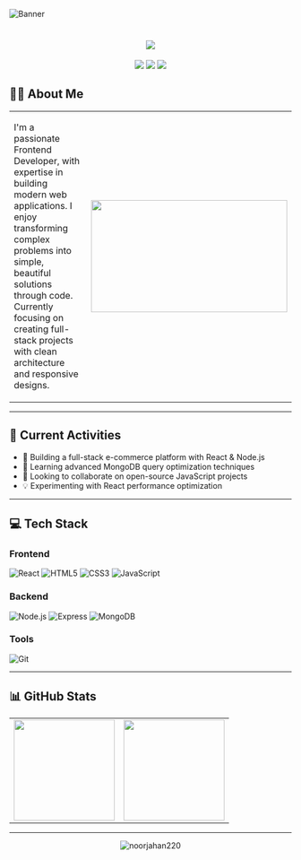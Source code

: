 ![Banner](https://i.ibb.co.com/spFqG8xr/Black-Minimal-Business-Personal-Profile-Linkedin-Banner.png)

<h1 align="center">
  <a href="https://git.io/typing-svg">
    <img src="https://readme-typing-svg.herokuapp.com/?lines=Hello,+There!+👋;This+is+Noorjahan+Akter.;Nice+to+meet+you!&center=true&size=30&color=5D3FD3&width=550">
  </a>
</h1>

<p align="center">
  <a href="https://www.facebook.com/noorjahan.akter.251879"><img src="https://img.shields.io/badge/Facebook-1877F2?style=for-the-badge&logo=facebook&logoColor=white"></a>
  <a href="www.linkedin.com/in/noorjahan-akter-meem30"><img src="https://img.shields.io/badge/LinkedIn-0077B5?style=for-the-badge&logo=linkedin&logoColor=white"></a>
  <a href="mailto:noorjahanmeem220@gmail.com"><img src="https://img.shields.io/badge/Gmail-D14836?style=for-the-badge&logo=gmail&logoColor=white"></a>
</p>

## 👩‍💻 About Me

<table>
  <tr>
    <td width="60%">
      <p>
      I'm a passionate Frontend Developer, with expertise in building modern web applications.  
      I enjoy transforming complex problems into simple, beautiful solutions through code.  
      Currently focusing on creating full-stack projects with clean architecture and responsive designs.
      </p>
    </td>
    <td width="40%">
     <img src="https://media.giphy.com/media/L1R1tvI9svkIWwpVYr/giphy.gif" width="350" height="200"/>
    </td>
  </tr>
</table>

---

## 🚀 Current Activities
- 🔭 Building a full-stack e-commerce platform with React & Node.js
- 🌱 Learning advanced MongoDB query optimization techniques
- 👯 Looking to collaborate on open-source JavaScript projects
- 💡 Experimenting with React performance optimization

---

## 💻 Tech Stack

### Frontend
![React](https://img.shields.io/badge/React-61DAFB?style=flat&logo=react&logoColor=black)
![HTML5](https://img.shields.io/badge/HTML5-E34F26?style=flat&logo=html5&logoColor=white)
![CSS3](https://img.shields.io/badge/CSS3-1572B6?style=flat&logo=css3&logoColor=white)
![JavaScript](https://img.shields.io/badge/JavaScript-F7DF1E?style=flat&logo=javascript&logoColor=black)

### Backend
![Node.js](https://img.shields.io/badge/Node.js-339933?style=flat&logo=nodedotjs&logoColor=white)
![Express](https://img.shields.io/badge/Express-000000?style=flat&logo=express&logoColor=white)
![MongoDB](https://img.shields.io/badge/MongoDB-47A248?style=flat&logo=mongodb&logoColor=white)

### Tools
![Git](https://img.shields.io/badge/Git-F05032?style=flat&logo=git&logoColor=white)

---

## 📊 GitHub Stats

<table>
  <tr>
    <td>
      <img height="180em" src="https://github-readme-stats.vercel.app/api?username=noorjahan220&show_icons=true&hide_border=true&count_private=true&include_all_commits=true&theme=default"/>
    </td>
    <td>
      <img height="180em" src="https://github-readme-streak-stats.herokuapp.com/?user=noorjahan220&hide_border=true"/>
    </td>
  </tr>
</table>

---

<p align="center">
  <img src="https://komarev.com/ghpvc/?username=noorjahan220&label=Profile%20views&color=0e75b6&style=flat" alt="noorjahan220" />
</p>
